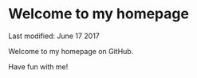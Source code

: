 # Welcome to my homepage
Last modified: June 17 2017

Welcome to my homepage on GitHub.

Have fun with me!



